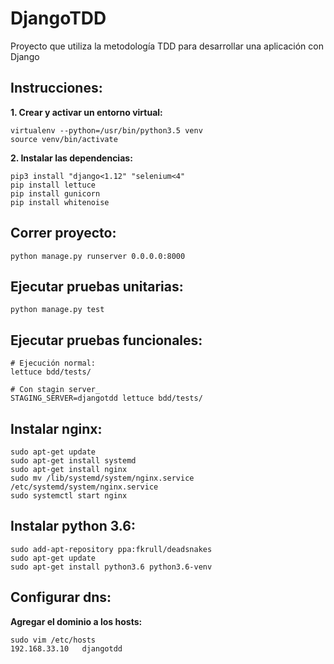 # DjangoTDD

Proyecto que utiliza la metodología TDD para desarrollar una aplicación con 
Django

## Instrucciones:

**1. Crear y activar un entorno virtual:**
```
virtualenv --python=/usr/bin/python3.5 venv
source venv/bin/activate
```

**2. Instalar las dependencias:**
```
pip3 install "django<1.12" "selenium<4"
pip install lettuce
pip install gunicorn
pip install whitenoise
```

## Correr proyecto:
```
python manage.py runserver 0.0.0.0:8000
``` 

## Ejecutar pruebas unitarias:
```
python manage.py test
```

## Ejecutar pruebas funcionales:
```
# Ejecución normal:
lettuce bdd/tests/

# Con stagin server_
STAGING_SERVER=djangotdd lettuce bdd/tests/
```

## Instalar nginx:
```
sudo apt-get update
sudo apt-get install systemd
sudo apt-get install nginx
sudo mv /lib/systemd/system/nginx.service /etc/systemd/system/nginx.service
sudo systemctl start nginx
```

## Instalar python 3.6:
```
sudo add-apt-repository ppa:fkrull/deadsnakes
sudo apt-get update
sudo apt-get install python3.6 python3.6-venv
```

## Configurar dns:
**Agregar el dominio a los hosts:**
```
sudo vim /etc/hosts
192.168.33.10   djangotdd
```
